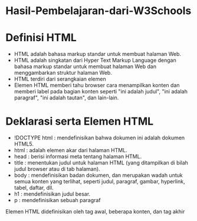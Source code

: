 # Hasil-Pembelajaran-dari-W3Schools
# Definisi HTML
- HTML adalah bahasa markup standar untuk membuat halaman Web.
- HTML adalah singkatan dari Hyper Text Markup Language dengan bahasa markup standar untuk membuat halaman Web dan menggambarkan struktur halaman Web.
- HTML terdiri dari serangkaian elemen
- Elemen HTML memberi tahu browser cara menampilkan konten dan  memberi label pada bagian konten seperti "ini adalah judul", "ini adalah paragraf", "ini adalah tautan", dan lain-lain.
# Deklarasi serta Elemen HTML
- !DOCTYPE html : mendefinisikan bahwa dokumen ini adalah dokumen HTML5.
- html : adalah elemen akar dari halaman HTML.
- head : berisi informasi meta tentang halaman HTML.
- title : menentukan judul untuk halaman HTML (yang ditampilkan di bilah judul browser atau di tab halaman).
- body : mendefinisikan badan dokumen, dan merupakan wadah untuk semua konten yang terlihat, seperti judul, paragraf, gambar, hyperlink, tabel, daftar, dll.
- h1 : mendefinisikan judul besar.
- p : mendefinisikan sebuah paragraf

Elemen HTML didefinisikan oleh tag awal, beberapa konten, dan tag akhir
